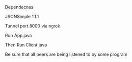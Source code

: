 Dependecnes

JSONSimple 1.1.1

Tunnel port 8000 via ngrok

Run App.java

Then Run Client.java

Be sure that all peers are being listened to by some program




